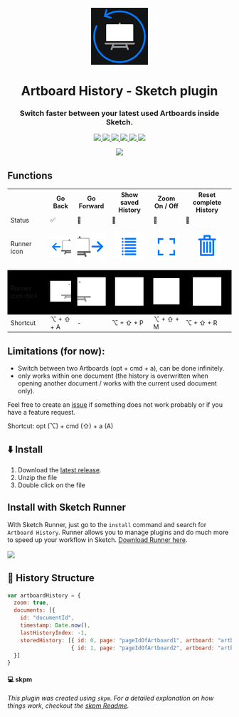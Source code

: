 <p align="center">
  <img src="https://raw.githubusercontent.com/jan-patrick/sketch_artboard-history/master/assets/icon.png">
</p>
<h1 align="center"> Artboard History - Sketch plugin </h1>

<h3 align="center"> Switch faster between your latest used Artboards inside Sketch.</h3>

<p align="center">
  <a href="https://www.sketch.com/updates/">
    <img src="https://img.shields.io/badge/compatible%20Sketch%20version-54.1-brightgreen.svg">
  </a>
  <a href="https://github.com/jan-patrick/sketch_artboard-history/releases/latest/download/artboard-history.sketchplugin.zip">
    <img src="https://img.shields.io/github/downloads/jan-patrick/sketch_artboard-history/total.svg?color=brightgreen">
    <img src="https://img.shields.io/github/release/jan-patrick/sketch_artboard-history.svg?color=0279FF">
    <img src="https://img.shields.io/github/release-date/jan-patrick/sketch_artboard-history.svg">
  </a>
  <a href="https://github.com/jan-patrick/sketch_artboard-history/issues">
    <img src="https://img.shields.io/github/issues/jan-patrick/sketch_artboard-history.svg">
  </a>
  <a href="https://sketchrunner.com/">
    <img src="https://img.shields.io/badge/Runner%20Pro%20compatible-Yes-brightgreen.svg">
  </a>
</p>

<p align="center">
  <a href="https://github.com/jan-patrick/sketch_artboard-history/releases/latest/download/artboard-history.sketchplugin.zip">
    <img src="https://img.shields.io/badge/download%20now-0279FF.svg" width="175">
  </a>

## Functions
<table style="width:100%">
  <tr>
    <th></th>
    <th>Go Back</th>
    <th>Go Forward</th> 
    <th>Show saved History</th>
    <th>Zoom On / Off</th>
    <th>Reset complete History</th>
  </tr>
  <tr>
    <td>Status</td>
    <td>✅</td>
    <td>🚧</td>
    <td>🚧</td>
    <td>🚧</td>
    <td>🚧</td>
  </tr>
  <tr>
    <td>Runner icon</td>
    <td><p align="center"><img src="https://raw.githubusercontent.com/jan-patrick/sketch_artboard-history/master/assets/icons/goBackinArtboardHistory.png"></p></td>
    <td><p align="center"><img src="https://raw.githubusercontent.com/jan-patrick/sketch_artboard-history/master/assets/icons/goForeinArtboardHistory.png"></p></td>
    <td><p align="center"><img src="https://raw.githubusercontent.com/jan-patrick/sketch_artboard-history/master/assets/icons/showArtboardHistory.png"></p></td>
    <td><p align="center"><img src="https://raw.githubusercontent.com/jan-patrick/sketch_artboard-history/master/assets/icons/setZoomArtboardHistory.png"></p></td>
    <td><p align="center"><img src="https://raw.githubusercontent.com/jan-patrick/sketch_artboard-history/master/assets/icons/resetArtboardHistory.png"></p></td>
  </tr>
  <tr style="background-color: #000000">
    <td>Runner icon dark</td>
    <td><p align="center"><img src="https://raw.githubusercontent.com/jan-patrick/sketch_artboard-history/master/assets/icons/goBackinArtboardHistoryDark.png"></p></td>
    <td><p align="center"><img src="https://raw.githubusercontent.com/jan-patrick/sketch_artboard-history/master/assets/icons/goForeinArtboardHistoryDark.png"></p></td>
    <td><p align="center"><img src="https://raw.githubusercontent.com/jan-patrick/sketch_artboard-history/master/assets/icons/showArtboardHistoryDark.png"></p></td>
    <td><p align="center"><img src="https://raw.githubusercontent.com/jan-patrick/sketch_artboard-history/master/assets/icons/setZoomArtboardHistoryDark.png"></p></td>
    <td><p align="center"><img src="https://raw.githubusercontent.com/jan-patrick/sketch_artboard-history/master/assets/icons/resetArtboardHistoryDark.png"></p></td>
  </tr>
  <tr>
    <td>Shortcut</td>
    <td>⌥ + ⇧ + A</td>
    <td>-</td>
    <td>⌥ + ⇧ + P</td>
    <td>⌥ + ⇧ + M</td>
    <td>⌥ + ⇧ + R</td>
  </tr>
</table>

## Limitations (for now):
- Switch between two Artboards (opt + cmd + a), can be done infinitely.
- only works within one document (the history is overwritten when opening another document / works with the current used document only).

Feel free to create an [issue](https://github.com/jan-patrick/sketch_artboard-history/issues) if something does not work probably or if you have a feature request.

Shortcut:
opt (⌥) + cmd (⇧) + a (A)

## :arrow_down: Install
1. Download the [latest release](https://github.com/jan-patrick/sketch_artboard-history/releases/latest/download/artboard-history.sketchplugin.zip).
2. Unzip the file
3. Double click on the file


## Install with Sketch Runner
With Sketch Runner, just go to the `install` command and search for `Artboard History`. Runner allows you to manage plugins and do much more to speed up your workflow in Sketch. [Download Runner here](http://www.sketchrunner.com).
<br/><br/><a href="http://bit.ly/SketchRunnerWebsite"><img src="http://bit.ly/RunnerBadgeBlue" width=140></a>

## :construction: History Structure 
```javascript
var artboardHistory = {
  zoom: true,
  documents: [{
    id: "documentId",
    timestamp: Date.now(),
    lastHistoryIndex: -1,
    storedHistory: [{ id: 0, page: "pageIdOfArtboard1", artboard: "artboardId1" },
                    { id: 1, page: "pageIdOfArtboard2", artboard: "artboardId2" }] 
  }]
}
```

#### :computer: skpm

_This plugin was created using `skpm`. For a detailed explanation on how things work, checkout the [skpm Readme](https://github.com/skpm/skpm/blob/master/README.md)._

